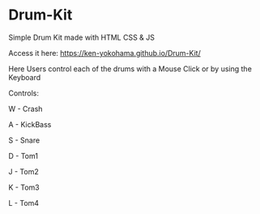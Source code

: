 # Drum-Kit
Simple Drum Kit made with HTML CSS &amp; JS

Access it here: https://ken-yokohama.github.io/Drum-Kit/

Here Users control each of the drums with a Mouse Click or by using the Keyboard

Controls:

W - Crash

A - KickBass

S - Snare

D - Tom1

J - Tom2

K - Tom3

L - Tom4

